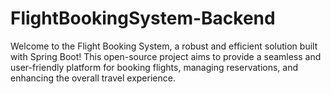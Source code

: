 # FlightBookingSystem-Backend
Welcome to the Flight Booking System, a robust and efficient solution built with Spring Boot! This open-source project aims to provide a seamless and user-friendly platform for booking flights, managing reservations, and enhancing the overall travel experience.
